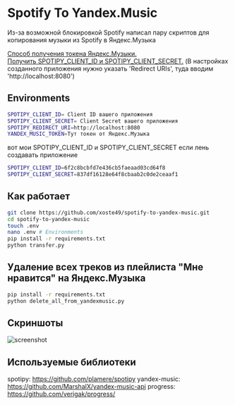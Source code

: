 # Spotify To Yandex.Music
Из-за возможной блокировкой Spotify написал пару скриптов для копирования музыки из Spotify в Яндекс.Музыка

[Способ получения токена Яндекс.Музыки.](https://github.com/xoste49/yandex-music-token)  
[Получить SPOTIPY_CLIENT_ID и SPOTIPY_CLIENT_SECRET.](https://developer.spotify.com/dashboard/applications)
(В настройках созданного приложения нужно указать 'Redirect URIs', туда вводим 'http://localhost:8080')

## Environments
```sh
SPOTIPY_CLIENT_ID= Client ID вашего приложения
SPOTIPY_CLIENT_SECRET= Client Secret вашего приложения
SPOTIPY_REDIRECT_URI=http://localhost:8080
YANDEX_MUSIC_TOKEN=Тут токен от Яндекс.Музыка
```
вот мои SPOTIPY_CLIENT_ID и SPOTIPY_CLIENT_SECRET если лень создавать приложение
```sh
SPOTIPY_CLIENT_ID=6f2c8bcbfd7e436cb5faeaad03cd64f8
SPOTIPY_CLIENT_SECRET=837df16128e64f8cbaab2c0de2ceaaf1
```

## Как работает
```bash
git clone https://github.com/xoste49/spotify-to-yandex-music.git
cd spotify-to-yandex-music
touch .env
nano .env # Environments
pip install -r requirements.txt
python transfer.py
```

## Удаление всех треков из плейлиста "Мне нравится" на Яндекс.Музыка
```bash
pip install -r requirements.txt
python delete_all_from_yandexmusic.py
```

## Скриншоты

![screenshot]()

## Используемые библиотеки
spotipy: https://github.com/plamere/spotipy
yandex-music: https://github.com/MarshalX/yandex-music-api
progress: https://github.com/verigak/progress/